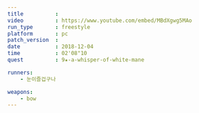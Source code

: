 ```yaml
---
title          :
video          : https://www.youtube.com/embed/MBdXgwg5MAo
run_type       : freestyle
platform       : pc
patch_version  : 
date           : 2018-12-04
time           : 02'08"10
quest          : 9★-a-whisper-of-white-mane

runners:
    - 눈이즐겁구나

weapons:
    - bow
---
```


